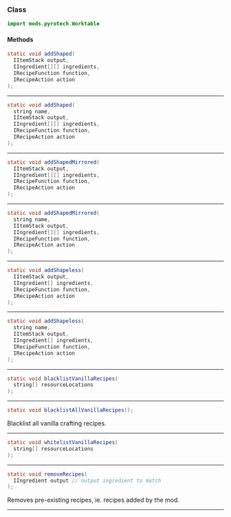 
### Class

```java
import mods.pyrotech.Worktable
```

#### Methods

```java
static void addShaped(
  IItemStack output,          
  IIngredient[][] ingredients,
  IRecipeFunction function,   
  IRecipeAction action        
);
```


---


```java
static void addShaped(
  string name,                
  IItemStack output,          
  IIngredient[][] ingredients,
  IRecipeFunction function,   
  IRecipeAction action        
);
```


---


```java
static void addShapedMirrored(
  IItemStack output,          
  IIngredient[][] ingredients,
  IRecipeFunction function,   
  IRecipeAction action        
);
```


---


```java
static void addShapedMirrored(
  string name,                
  IItemStack output,          
  IIngredient[][] ingredients,
  IRecipeFunction function,   
  IRecipeAction action        
);
```


---


```java
static void addShapeless(
  IItemStack output,        
  IIngredient[] ingredients,
  IRecipeFunction function, 
  IRecipeAction action      
);
```


---


```java
static void addShapeless(
  string name,              
  IItemStack output,        
  IIngredient[] ingredients,
  IRecipeFunction function, 
  IRecipeAction action      
);
```


---


```java
static void blacklistVanillaRecipes(
  string[] resourceLocations
);
```


---


```java
static void blacklistAllVanillaRecipes();
```

Blacklist all vanilla crafting recipes.

---


```java
static void whitelistVanillaRecipes(
  string[] resourceLocations
);
```


---


```java
static void removeRecipes(
  IIngredient output // output ingredient to match
);
```

Removes pre-existing recipes, ie. recipes added by the mod.

---

